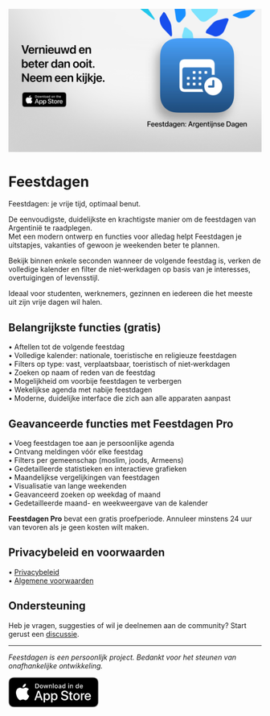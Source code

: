 [![Feestdagen App](images/banner.png)](https://apps.apple.com/app/id6744455042)  

# Feestdagen  

Feestdagen: je vrije tijd, optimaal benut.  

De eenvoudigste, duidelijkste en krachtigste manier om de feestdagen van Argentinië te raadplegen.  
Met een modern ontwerp en functies voor alledag helpt Feestdagen je uitstapjes, vakanties of gewoon je weekenden beter te plannen.  

Bekijk binnen enkele seconden wanneer de volgende feestdag is, verken de volledige kalender en filter de niet‑werkdagen op basis van je interesses, overtuigingen of levensstijl.  

Ideaal voor studenten, werknemers, gezinnen en iedereen die het meeste uit zijn vrije dagen wil halen.  

## Belangrijkste functies (gratis)  

• Aftellen tot de volgende feestdag  
• Volledige kalender: nationale, toeristische en religieuze feestdagen  
• Filters op type: vast, verplaatsbaar, toeristisch of niet‑werkdagen  
• Zoeken op naam of reden van de feestdag  
• Mogelijkheid om voorbije feestdagen te verbergen  
• Wekelijkse agenda met nabije feestdagen  
• Moderne, duidelijke interface die zich aan alle apparaten aanpast  

## Geavanceerde functies met Feestdagen Pro  

• Voeg feestdagen toe aan je persoonlijke agenda  
• Ontvang meldingen vóór elke feestdag  
• Filters per gemeenschap (moslim, joods, Armeens)  
• Gedetailleerde statistieken en interactieve grafieken  
• Maandelijkse vergelijkingen van feestdagen  
• Visualisatie van lange weekenden  
• Geavanceerd zoeken op weekdag of maand  
• Gedetailleerde maand- en weekweergave van de kalender  

**Feestdagen Pro** bevat een gratis proefperiode. Annuleer minstens 24 uur van tevoren als je geen kosten wilt maken.  

## Privacybeleid en voorwaarden  

• [Privacybeleid](https://lucasditomase.github.io/feriados/nl/privacy-policy)  
• [Algemene voorwaarden](https://lucasditomase.github.io/feriados/nl/terms-and-conditions)  

## Ondersteuning  

Heb je vragen, suggesties of wil je deelnemen aan de community? Start gerust een [discussie](https://github.com/lucasditomase/feriados/discussions).  

---  

*Feestdagen is een persoonlijk project. Bedankt voor het steunen van onafhankelijke ontwikkeling.*  

<p align="left">  
  <a href="https://apps.apple.com/app/id6744455042">  
    <img src="images/download-badge.svg" alt="Download in de App Store" height="60">  
  </a>  
</p>  
